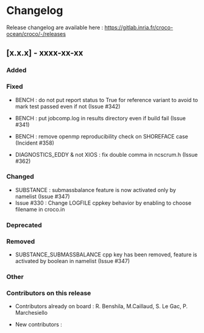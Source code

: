 # Changelog

Release changelog are available here : https://gitlab.inria.fr/croco-ocean/croco/-/releases

## [x.x.x] - xxxx-xx-xx

### Added


### Fixed

- BENCH : do not put report status to True for reference variant to avoid
  to mark test passed even if not (Issue #342)
- BENCH : put jobcomp.log in results directory even if build fail (Issue #341)
- BENCH : remove openmp reproducibility check on SHOREFACE case (Incident #358)

- DIAGNOSTICS_EDDY & not XIOS : fix double comma in ncscrum.h (Issue #362)


### Changed

- SUBSTANCE : submassbalance feature is now activated only by namelist
  (Issue #347)
- Issue #330 : Change LOGFILE cppkey behavior by enabling to choose filename in
  croco.in

### Deprecated


### Removed

- SUBSTANCE_SUBMASSBALANCE cpp key has been removed, feature is activated 
  by boolean in namelist (Issue #347)

### Other


### Contributors on this release

- Contributors already on board : 
  R. Benshila, M.Caillaud, S. Le Gac, P. Marchesiello 

- New contributors : 
